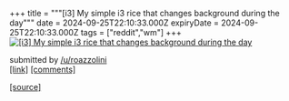 +++
title = """[i3] My simple i3 rice that changes background during the day"""
date = 2024-09-25T22:10:33.000Z
expiryDate = 2024-09-25T22:10:33.000Z
tags = ["reddit","wm"]
+++
[![[i3] My simple i3 rice that changes background during the day](https://b.thumbs.redditmedia.com/hBQG6vadsF96PvZRHnwsrlAErVbRhtOvf9h6KXR-2Lg.jpg "[i3] My simple i3 rice that changes background during the day")](https://www.reddit.com/r/unixporn/comments/1fpgs7n/i3_my_simple_i3_rice_that_changes_background/)

submitted by [/u/roazzolini](https://www.reddit.com/user/roazzolini)  
[\[link\]](https://www.reddit.com/gallery/1fpgs7n) [\[comments\]](https://www.reddit.com/r/unixporn/comments/1fpgs7n/i3_my_simple_i3_rice_that_changes_background/)

[[source]](https://www.reddit.com/r/unixporn/comments/1fpgs7n/i3_my_simple_i3_rice_that_changes_background/)
